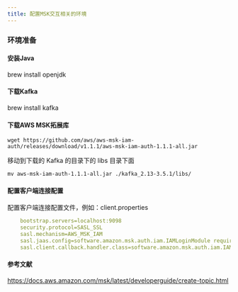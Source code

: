 ```yaml
---
title: 配置MSK交互相关的环境
---
```


### 环境准备

#### 安装Java
brew install openjdk

#### 下载Kafka
brew install kafka

#### 下载AWS MSK拓展库

~~~ shell
wget https://github.com/aws/aws-msk-iam-auth/releases/download/v1.1.1/aws-msk-iam-auth-1.1.1-all.jar
~~~

移动到下载的 Kafka 的目录下的 libs 目录下面
~~~ shell
mv aws-msk-iam-auth-1.1.1-all.jar ./kafka_2.13-3.5.1/libs/
~~~

#### 配置客户端连接配置
配置客户端连接配置文件，例如：client.properties
~~~yaml
    bootstrap.servers=localhost:9098
    security.protocol=SASL_SSL
    sasl.mechanism=AWS_MSK_IAM
    sasl.jaas.config=software.amazon.msk.auth.iam.IAMLoginModule required;
    sasl.client.callback.handler.class=software.amazon.msk.auth.iam.IAMClientCallbackHandler
~~~

#### 参考文献
https://docs.aws.amazon.com/msk/latest/developerguide/create-topic.html
